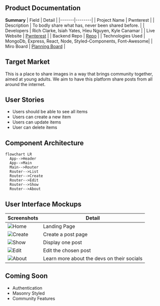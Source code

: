 ## Product Documentation

**Summary**
| Field | Detail |
|-------|--------|
| Project Name | Pwnterest |
| Description | To bodly share what has, never been shared before. |
| Developers | Rich Clarke, Isiah Yates, Hieu Nguyen, Kyle Canamar |
| Live Website | [Pwnterest](https://pwnterest.netlify.app/) |
| Backend Repo | [Repo](https://github.com/Isyates/pwnterest-project3-backend) |
| Technologies Used | MongoDb, Express, React, Node, Styled-Components, Font-Awesome|
| Miro Board | [Planning Board](https://miro.com/app/board/uXjVOvBb9KI=/?share_link_id=47759428068) |

## Target Market

This is a place to share images in a way that brings community together, aimed at young adults. We aim to have this platform share posts from all around the internet.

## User Stories

- Users should be able to see all items
- Users can create a new item
- Users can update items
- User can delete items


## Component Architecture

```mermaid
flowchart LR
  App-->Header
  App-->Main
  Main-->Router
  Router-->List
  Router-->Create
  Router-->Edit
  Router-->Show
  Router-->About
```

## User Interface Mockups

| Screenshots | Detail |
|-------|--------|
|![Home](/pwnterest-project3-frontend/public/Main.png) | Landing Page |
| ![Create](/pwnterest-project3-frontend/public/Create.png) | Create a post page |
| ![Show](/pwnterest-project3-frontend/public/Show.png) | Display one post |
| ![Edit](/pwnterest-project3-frontend/public/Edit.png) | Edit the chosen post |
| ![About](/pwnterest-project3-frontend/public/About.png) | Learn more about the devs on their socials |

## Coming Soon

- Authentication
- Masonry Styled
- Community Features